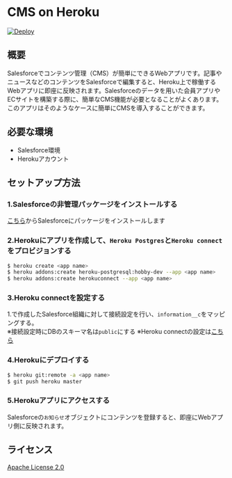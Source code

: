 CMS on Heroku
====

[![Deploy](https://www.herokucdn.com/deploy/button.svg)](https://heroku.com/deploy?template=https://github.com/NEOPA-Inc/cms-heroku-demo)  

## 概要
Salesforceでコンテンツ管理（CMS）が簡単にできるWebアプリです。記事やニュースなどのコンテンツをSalesforceで編集すると、Heroku上で稼働するWebアプリに即座に反映されます。Salesforceのデータを用いた会員アプリやECサイトを構築する際に、簡単なCMS機能が必要となることがよくあります。このアプリはそのようなケースに簡単にCMSを導入することができます。

## 必要な環境

- Salesforce環境
- Herokuアカウント

## セットアップ方法

### 1.Salesforceの非管理パッケージをインストールする

[こちら](https://login.salesforce.com/packaging/installPackage.apexp?p0=04t7F000005EqKj)からSalesforceにパッケージをインストールします

### 2.Herokuにアプリを作成して、`Heroku Postgres`と`Heroku connect`をプロビジョンする

```sh
$ heroku create <app name>
$ heroku addons:create heroku-postgresql:hobby-dev --app <app name>
$ heroku addons:create herokuconnect --app <app name>
```

### 3.Heroku connectを設定する  
 1.で作成したSalesforce組織に対して接続設定を行い、`information__c`をマッピングする。  
 ※接続設定時にDBのスキーマ名は`public`にする
 ※Heroku connectの設定は[こちら](https://raw.githubusercontent.com/NEOPA-Inc/cms-heroku-demo/master/cms-heroku-demo_public.json)


### 4.Herokuにデプロイする
```sh
$ heroku git:remote -a <app name>
$ git push heroku master
```

### 5.Herokuアプリにアクセスする  
Salesforceの`お知らせ`オブジェクトにコンテンツを登録すると、即座にWebアプリ側に反映されます。

## ライセンス

[Apache License 2.0](https://github.com/NEOPA-Inc/cms-heroku-demo/blob/master/LICENSE)
